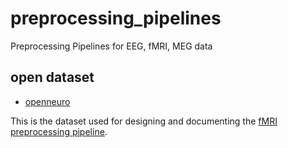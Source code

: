 # preprocessing_pipelines
Preprocessing Pipelines for EEG, fMRI, MEG data

## open dataset
- [openneuro](https://openneuro.org/datasets/ds003927/versions/1.0.1)

This is the dataset used for designing and documenting the [fMRI preprocessing pipeline](https://github.com/nmningmei/preprocessing_pipelines/blob/master/FSL_vs_nipype_fsl_preprocessing.ipynb).
